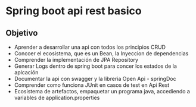# Spring boot api rest basico

## Objetivo

* Aprender a desarrollar una api con todos los principios CRUD
* Concoer el ecosistema, que es un Bean, la Inyeccion de dependencias
* Comprender la implementación de JPA Repository
* Generar Logs dentro de spring boot para concer los estados de la aplcación
* Documentar la api con swagger y la libreria Open Api - springDoc
* Comprender como funciona JUnit en casos de test en Api Rest
* Ecosistema de artefactos, empaquetar un programa java, accediendo a variables de application.properties
